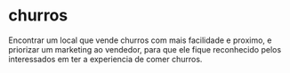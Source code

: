 # churros
Encontrar um local que vende churros com mais facilidade e proximo, e priorizar um marketing ao vendedor, para que ele fique reconhecido pelos interessados em ter a experiencia de comer churros.
